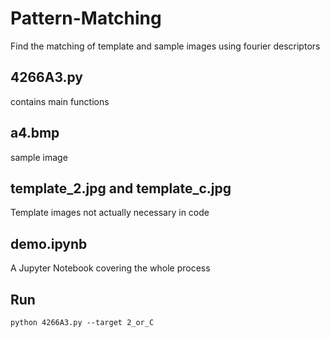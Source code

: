 # Pattern-Matching
Find the matching of template and sample images using fourier descriptors

## 4266A3.py
contains main functions

## a4.bmp
sample image

## template_2.jpg and template_c.jpg
Template images not actually necessary in code

## demo.ipynb
A Jupyter Notebook covering the whole process

## Run
`python 4266A3.py --target 2_or_C`
